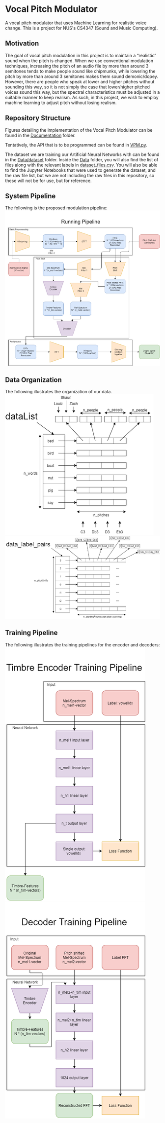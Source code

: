 # Vocal Pitch Modulator
A vocal pitch modulator that uses Machine Learning for realistic voice change. This is a project for NUS's CS4347 (Sound and Music Computing).

## Motivation
The goal of vocal pitch modulation in this project is to maintain a “realistic” sound when the pitch is changed. When we use conventional modulation techniques, increasing the pitch of an audio file by more than around 3 semitones tends to make people sound like chipmunks, while lowering the pitch by more than around 3 semitones makes them sound demonic/dopey. However, there are people who speak at lower and higher pitches without sounding this way, so it is not simply the case that lower/higher pitched voices sound this way, but the spectral characteristics must be adjusted in a suitable manner to keep realism. As such, in this project, we wish to employ machine learning to adjust pitch without losing realism.

## Repository Structure
Figures detailing the implementation of the Vocal Pitch Modulator can be found in the [Documentation](https://github.com/zioul123/VocalPitchModulator/Documentation)  folder.

Tentatively, the API that is to be programmed can be found in [VPM.py](https://github.com/zioul123/VocalPitchModulator/VPM.py). 

The dataset we are training our Artificial Neural Networks with can be found in the [Data/dataset](https://github.com/zioul123/VocalPitchModulator/Data/dataset) folder. Inside the [Data](https://github.com/zioul123/VocalPitchModulator/Data) folder, you will also find the list of files along with the relevant labels in [dataset_files.csv](https://github.com/zioul123/VocalPitchModulator/Data/dataset_files.csv). You will also be able to find the Jupyter Notebooks that were used to generate the dataset, and the raw file list, but we are not including the raw files in this repository, so these will not be for use, but for reference.

## System Pipeline
The following is the proposed modulation pipeline:  
![Modulation Pipeline](/Documentation/Figures/Modulation_Pipeline.png)  

## Data Organization
The following illustrates the organization of our data.  
![Data List](/Documentation/Figures/Data_List.png)  
![Data-Label Pairs](/Documentation/Figures/Data-Label_Pairs.png)

## Training Pipeline
The following illustrates the training pipelines for the encoder and decoders:  
![Encoder Training Pipeline](/Documentation/Figures/Timbre-Enc_Training.png)  
![Decoder Training Pipeline](/Documentation/Figures/Decoder_Training.png)
